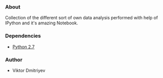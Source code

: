 ### About

Collection of the different sort of own data analysis performed with help of IPython and it's amazing Notebook.

### Dependencies

* [Python 2.7](http://www.python.org/download/)

### Author

* Viktor Dmitriyev